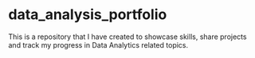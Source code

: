 # data_analysis_portfolio
This is a repository that I have created to showcase skills, share projects and track my progress in Data Analytics related topics.
